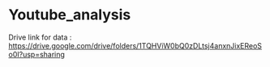 # Youtube_analysis

Drive link for data : https://drive.google.com/drive/folders/1TQHViW0bQ0zDLtsj4anxnJixEReoSo0I?usp=sharing
